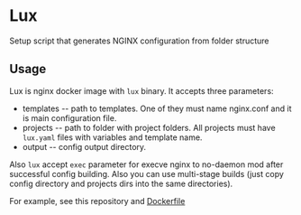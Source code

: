 # Lux

Setup script that generates NGINX configuration from folder structure

## Usage

Lux is nginx docker image with `lux` binary. It accepts three parameters:
- templates -- path to templates. One of they must name nginx.conf and it is
  main configuration file.
- projects -- path to folder with project folders. All projects must have
  `lux.yaml` files with variables and template name.
- output -- config output directory.

Also `lux` accept `exec` parameter for execve nginx to no-daemon mod after
successful config building. Also you can use multi-stage builds (just copy
config directory and projects dirs into the same directories).

For example, see this repository and [Dockerfile](./Dockerfile)
